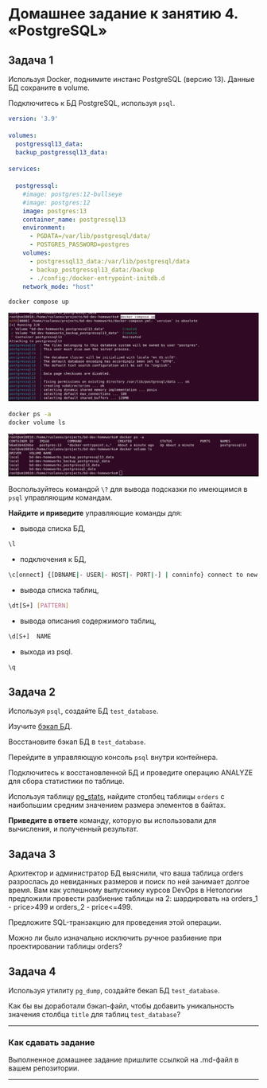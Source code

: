 # Домашнее задание к занятию 4. «PostgreSQL»

## Задача 1

Используя Docker, поднимите инстанс PostgreSQL (версию 13). Данные БД сохраните в volume.

Подключитесь к БД PostgreSQL, используя `psql`.

```yaml
version: '3.9'

volumes:
  postgressql13_data:
  backup_postgressql13_data:

services:

  postgressql:
    #image: postgres:12-bullseye 
    #image: postgres:12
    image: postgres:13
    container_name: postgressql13
    environment:
      - PGDATA=/var/lib/postgresql/data/
      - POSTGRES_PASSWORD=postgres
    volumes:
      - postgressql13_data:/var/lib/postgresql/data
      - backup_postgressql13_data:/backup
      - ./config:/docker-entrypoint-initdb.d
    network_mode: "host"
```

```bash
docker compose up
```

![Создание контейнера postgressql13](img/hw-db-04-001.png)

```bash
docker ps -a
docker volume ls
```

![Проверка контейнера postgressql13](img/hw-db-04-002.png)

Воспользуйтесь командой `\?` для вывода подсказки по имеющимся в `psql` управляющим командам.

**Найдите и приведите** управляющие команды для:

- вывода списка БД,

```bash
\l
```

- подключения к БД,

```bash
\c[onnect] {[DBNAME|- USER|- HOST|- PORT|-] | conninfo} connect to new database (currently "postgres")
```

- вывода списка таблиц,

```bash
\dt[S+] [PATTERN]
```

- вывода описания содержимого таблиц,

```bash
\d[S+]  NAME
```

- выхода из psql.

```bash
\q
```

## Задача 2

Используя `psql`, создайте БД `test_database`.

Изучите [бэкап БД](https://github.com/netology-code/virt-homeworks/tree/virt-11/06-db-04-postgresql/test_data).

Восстановите бэкап БД в `test_database`.

Перейдите в управляющую консоль `psql` внутри контейнера.

Подключитесь к восстановленной БД и проведите операцию ANALYZE для сбора статистики по таблице.

Используя таблицу [pg_stats](https://postgrespro.ru/docs/postgresql/12/view-pg-stats), найдите столбец таблицы `orders` 
с наибольшим средним значением размера элементов в байтах.

**Приведите в ответе** команду, которую вы использовали для вычисления, и полученный результат.

## Задача 3

Архитектор и администратор БД выяснили, что ваша таблица orders разрослась до невиданных размеров и
поиск по ней занимает долгое время. Вам как успешному выпускнику курсов DevOps в Нетологии предложили
провести разбиение таблицы на 2: шардировать на orders_1 - price>499 и orders_2 - price<=499.

Предложите SQL-транзакцию для проведения этой операции.

Можно ли было изначально исключить ручное разбиение при проектировании таблицы orders?

## Задача 4

Используя утилиту `pg_dump`, создайте бекап БД `test_database`.

Как бы вы доработали бэкап-файл, чтобы добавить уникальность значения столбца `title` для таблиц `test_database`?

---

### Как cдавать задание

Выполненное домашнее задание пришлите ссылкой на .md-файл в вашем репозитории.

---


